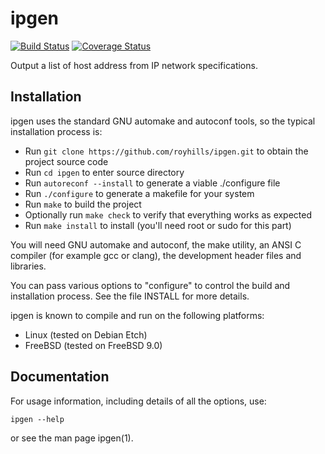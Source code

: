 # ipgen

[![Build Status](https://secure.travis-ci.org/royhills/ipgen.png)](http://travis-ci.org/royhills/ipgen)
[![Coverage Status](https://coveralls.io/repos/royhills/ipgen/badge.png?branch=master)](https://coveralls.io/r/royhills/ipgen?branch=master)

Output a list of host address from IP network specifications.

Installation
------------

ipgen uses the standard GNU automake and autoconf tools, so the typical installation process is:

- Run ```git clone https://github.com/royhills/ipgen.git``` to obtain the project source code
- Run ```cd ipgen``` to enter source directory
- Run ```autoreconf --install``` to generate a viable ./configure file
- Run ```./configure``` to generate a makefile for your system
- Run ```make``` to build the project
- Optionally run ```make check``` to verify that everything works as expected
- Run ```make install``` to install (you'll need root or sudo for this part)

You will need GNU automake and autoconf, the make utility, an ANSI C compiler (for example gcc or clang), the development header files and libraries.

You can pass various options to "configure" to control the build and
installation process.  See the file INSTALL for more details.

ipgen is known to compile and run on the following platforms:

 - Linux (tested on Debian Etch)
 - FreeBSD (tested on FreeBSD 9.0)

Documentation
-------------

For usage information, including details of all the options, use:

```ipgen --help```

or see the man page ipgen(1).
